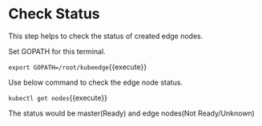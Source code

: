# Check Status

This step helps to check the status of created edge nodes.

Set GOPATH for this terminal.

`export GOPATH=/root/kubeedge`{{execute}}
 
Use below command to check the edge node status.

`kubectl get nodes`{{execute}}

The status would be master(Ready) and edge nodes(Not Ready/Unknown)
 